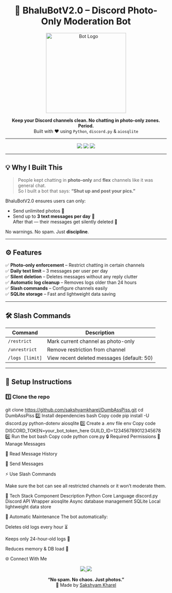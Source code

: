 <!-- =============================== -->
<!--      BhaluBOTV2.0 README    -->
<!-- =============================== -->

<h1 align="center">🤖 BhaluBotV2.0 – Discord Photo-Only Moderation Bot</h1>

<p align="center">
  <img src="https://i.pinimg.com/736x/d8/f6/64/d8f6643cca5701436567316cbe78e438.jpg" width="250px" alt="Bot Logo"/>
</p>

<p align="center">
  <b>Keep your Discord channels clean. No chatting in photo-only zones. Period.</b><br>
  Built with ❤️ using <code>Python</code>, <code>discord.py</code> & <code>aiosqlite</code>
</p>

---

<p align="center">
  <img src="https://img.shields.io/badge/Python-3.11-blue?logo=python&logoColor=white">
  <img src="https://img.shields.io/badge/discord.py-v2.0-blue?logo=discord&logoColor=white">
  <img src="https://img.shields.io/badge/SQLite-Database-orange?logo=sqlite&logoColor=white">
</p>

---

## 💡 Why I Built This

> People kept chatting in **photo-only** and **flex** channels like it was general chat.  
> So I built a bot that says: **“Shut up and post your pics.”**  

BhaluBotV2.0 ensures users can only:
- Send unlimited photos 📸  
- Send up to **3 text messages per day** 💬  
After that — their messages get silently deleted 🚫  

No warnings. No spam. Just **discipline**.

---

## ⚙️ Features

✅ **Photo-only enforcement** – Restrict chatting in certain channels  
✅ **Daily text limit** – 3 messages per user per day  
✅ **Silent deletion** – Deletes messages without any reply clutter  
✅ **Automatic log cleanup** – Removes logs older than 24 hours  
✅ **Slash commands** – Configure channels easily  
✅ **SQLite storage** – Fast and lightweight data saving  

---

## 🛠️ Slash Commands

| Command | Description |
|----------|-------------|
| `/restrict` | Mark current channel as photo-only |
| `/unrestrict` | Remove restriction from channel |
| `/logs [limit]` | View recent deleted messages (default: 50) |

---

## 🧠 Setup Instructions

### 1️⃣ Clone the repo
git clone https://github.com/sakshyamkharel/DumbAssPiss.git
cd DumbAssPiss
2️⃣ Install dependencies
bash
Copy code
pip install -U discord.py python-dotenv aiosqlite
3️⃣ Create a .env file
env
Copy code
DISCORD_TOKEN=your_bot_token_here
GUILD_ID=123456789012345678
4️⃣ Run the bot
bash
Copy code
python core.py
🔒 Required Permissions
🧹 Manage Messages

📖 Read Message History

💬 Send Messages

⚡ Use Slash Commands

Make sure the bot can see all restricted channels or it won’t moderate them.

🧩 Tech Stack
Component	Description
Python	Core Language
discord.py	Discord API Wrapper
aiosqlite	Async database management
SQLite	Local lightweight data store

🧼 Automatic Maintenance
The bot automatically:

Deletes old logs every hour ⏳

Keeps only 24-hour-old logs 🧾

Reduces memory & DB load 🚀

🌐 Connect With Me
<p align="center"> <a href="https://github.com/sakshyamkharel"> <img src="https://img.shields.io/badge/GitHub-sakshyamkharel-181717?style=for-the-badge&logo=github&logoColor=white"/> </a> <a href="https://linkedin.com"> <img src="https://img.shields.io/badge/LinkedIn-Sakshyam-blue?style=for-the-badge&logo=linkedin&logoColor=white"/> </a> </p>
<p align="center"> <b>“No spam. No chaos. Just photos.”</b><br> 🧠 Made by <a href="https://github.com/sakshyamkharel">Sakshyam Kharel</a> </p>
